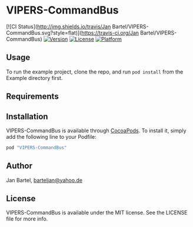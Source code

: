 # VIPERS-CommandBus

[![CI Status](http://img.shields.io/travis/Jan Bartel/VIPERS-CommandBus.svg?style=flat)](https://travis-ci.org/Jan Bartel/VIPERS-CommandBus)
[![Version](https://img.shields.io/cocoapods/v/VIPERS-CommandBus.svg?style=flat)](http://cocoapods.org/pods/VIPERS-CommandBus)
[![License](https://img.shields.io/cocoapods/l/VIPERS-CommandBus.svg?style=flat)](http://cocoapods.org/pods/VIPERS-CommandBus)
[![Platform](https://img.shields.io/cocoapods/p/VIPERS-CommandBus.svg?style=flat)](http://cocoapods.org/pods/VIPERS-CommandBus)

## Usage

To run the example project, clone the repo, and run `pod install` from the Example directory first.

## Requirements

## Installation

VIPERS-CommandBus is available through [CocoaPods](http://cocoapods.org). To install
it, simply add the following line to your Podfile:

```ruby
pod "VIPERS-CommandBus"
```

## Author

Jan Bartel, barteljan@yahoo.de

## License

VIPERS-CommandBus is available under the MIT license. See the LICENSE file for more info.
